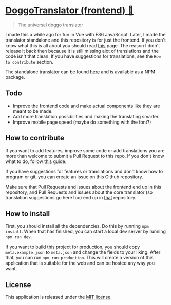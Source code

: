 # [DoggoTranslator (frontend) :dog:](https://gabbersaurus.github.io/DoggoTranslator/)

> The universal doggo translator

I made this a while ago for fun in Vue with ES6 JavaScript. Later, I made the translator standalone and this repository is for just the frontend. If you don't know what this is all about you should read [this](http://knowyourmeme.com/memes/doggo) page.
The reason I didn't release it back then because it is still missing alot of translations and the code isn't that clean. If you have suggestions for translations, see the `How to contribute` section.

The standalone translator can be found [here](https://github.com/Gabbersaurus/DoggoTranslatorCore/) and is available as a NPM package.

## Todo
* Improve the frontend code and make actual components like they are meant to be made.
* Add more translation possibilities and making the translating smarter.
* Improve mobile page speed (maybe do something with the font?)

## How to contribute
If you want to add features, improve some code or add translations you are more than welcome to submit a Pull Request to this repo.
If you don't know what to do, follow [this](https://github.com/MarcDiethelm/contributing/blob/master/README.md) guide.

If you have suggestions for features or translations and don't know how to program or git, you can create an issue on this Github repository.

Make sure that Pull Requests and issues about the frontend end up in this repository, and Pull Requests and issues about the core translator (so translation suggestions go here too) end up in [that](https://github.com/Gabbersaurus/DoggoTranslatorCore/) repository.

## How to install

First, you should install all the dependencies. Do this by running `npm install`.
When that has finished, you can start a local dev server by running `npm run dev`.

If you want to build this project for production, you should copy `meta.example.json` to `meta.json` and change the fields to your liking.
After that, you can run `npm run production`. This will create a version of this application that is suitable for the web and can be hosted any way you want.

## License
This application is released under the [MIT license](https://github.com/Gabbersaurus/DoggoTranslator/blob/master/LICENSE).